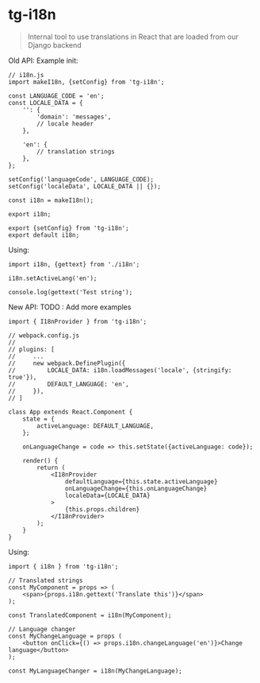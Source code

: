 # tg-i18n

> Internal tool to use translations in React that are loaded from our Django backend

Old API:
Example init:

    // i18n.js
    import makeI18n, {setConfig} from 'tg-i18n';
    
    const LANGUAGE_CODE = 'en';
    const LOCALE_DATA = {
        '': {
            'domain': 'messages',
            // locale header
        },
        
        'en': {
            // translation strings
        },
    };
    
    setConfig('languageCode', LANGUAGE_CODE);
    setConfig('localeData', LOCALE_DATA || {});
    
    const i18n = makeI18n();
    
    export i18n;
    
    export {setConfig} from 'tg-i18n';
    export default i18n;

Using:

    import i18n, {gettext} from './i18n';
    
    i18n.setActiveLang('en');
    
    console.log(gettext('Test string');
    

New API:
TODO : Add more examples

    import { I18nProvider } from 'tg-i18n';
    
    // webpack.config.js
    //
    // plugins: [
    //     ...
    //     new webpack.DefinePlugin({
    //         LOCALE_DATA: i18n.loadMessages('locale', {stringify: true'}),
    //         DEFAULT_LANGUAGE: 'en',
    //     }),
    // ]
    
    class App extends React.Component {
        state = {
            activeLanguage: DEFAULT_LANGUAGE,
        };
        
        onLanguageChange = code => this.setState({activeLanguage: code});
        
        render() {
            return (
                <I18nProvider
                    defaultLanguage={this.state.activeLanguage}
                    onLanguageChange={this.onLanguageChange}
                    localeData={LOCALE_DATA}
                >
                    {this.props.children}
                </I18nProvider>
            );
        }
    }

Using:

    import { i18n } from 'tg-i18n';
    
    // Translated strings
    const MyComponent = props => (
        <span>{props.i18n.gettext('Translate this')}</span>
    );
    
    const TranslatedComponent = i18n(MyComponent);
    
    // Language changer
    const MyChangeLanguage = props (
        <button onClick={() => props.i18n.changeLanguage('en')}>Change language</button>
    );
    
    const MyLanguageChanger = i18n(MyChangeLanguage);
